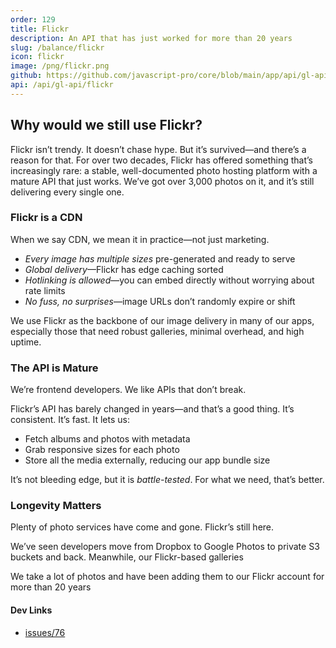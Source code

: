 ```yaml
---
order: 129
title: Flickr
description: An API that has just worked for more than 20 years
slug: /balance/flickr
icon: flickr
image: /png/flickr.png
github: https://github.com/javascript-pro/core/blob/main/app/api/gl-api/flickr/route.ts
api: /api/gl-api/flickr
---
```


## Why would we still use Flickr?

Flickr isn’t trendy. It doesn’t chase hype. But it’s survived—and there’s a reason for that. For over two decades, Flickr has offered something that’s increasingly rare: a stable, well-documented photo hosting platform with a mature API that just works. We’ve got over 3,000 photos on it, and it’s still delivering every single one.

### Flickr is a CDN

When we say CDN, we mean it in practice—not just marketing.

- _Every image has multiple sizes_ pre-generated and ready to serve
- _Global delivery_—Flickr has edge caching sorted
- _Hotlinking is allowed_—you can embed directly without worrying about rate limits
- _No fuss, no surprises_—image URLs don’t randomly expire or shift

We use Flickr as the backbone of our image delivery in many of our apps, especially those that need robust galleries, minimal overhead, and high uptime.

### The API is Mature

We’re frontend developers. We like APIs that don’t break.

Flickr’s API has barely changed in years—and that’s a good thing. It’s consistent. It’s fast. It lets us:

- Fetch albums and photos with metadata
- Grab responsive sizes for each photo
- Store all the media externally, reducing our app bundle size

It’s not bleeding edge, but it is _battle-tested_. For what we need, that’s better.

### Longevity Matters

Plenty of photo services have come and gone. Flickr’s still here.

We’ve seen developers move from Dropbox to Google Photos to private S3 buckets and back. Meanwhile, our Flickr-based galleries

We take a lot of photos and have been adding them to our Flickr account for more than 20 years

#### Dev Links

- [issues/76](https://github.com/javascript-pro/core/issues/76)
